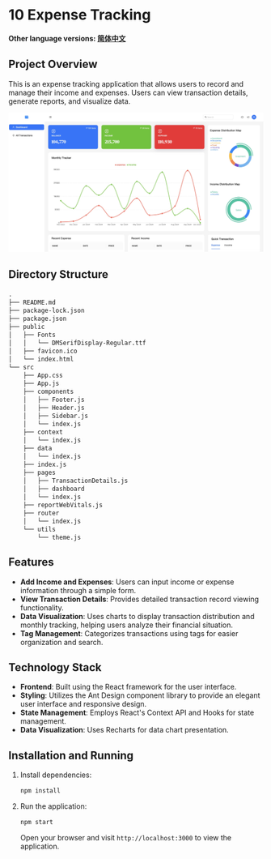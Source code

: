 # 10 Expense Tracking

**Other language versions: [简体中文](README_zh.md)**

## Project Overview

This is an expense tracking application that allows users to record and manage their income and expenses. Users can view transaction details, generate reports, and visualize data.

![10-expensetrackerapp](../img-storage/10-expensetrackerapp.jpg)

## Directory Structure

```
.
├── README.md
├── package-lock.json
├── package.json
├── public
│   ├── Fonts
│   │   └── DMSerifDisplay-Regular.ttf
│   ├── favicon.ico
│   └── index.html
└── src
    ├── App.css
    ├── App.js
    ├── components
    │   ├── Footer.js
    │   ├── Header.js
    │   ├── Sidebar.js
    │   └── index.js
    ├── context
    │   └── index.js
    ├── data
    │   └── index.js
    ├── index.js
    ├── pages
    │   ├── TransactionDetails.js
    │   ├── dashboard
    │   └── index.js
    ├── reportWebVitals.js
    ├── router
    │   └── index.js
    └── utils
        └── theme.js
```

## Features

- **Add Income and Expenses**: Users can input income or expense information through a simple form.
- **View Transaction Details**: Provides detailed transaction record viewing functionality.
- **Data Visualization**: Uses charts to display transaction distribution and monthly tracking, helping users analyze their financial situation.
- **Tag Management**: Categorizes transactions using tags for easier organization and search.

## Technology Stack

- **Frontend**: Built using the React framework for the user interface.
- **Styling**: Utilizes the Ant Design component library to provide an elegant user interface and responsive design.
- **State Management**: Employs React's Context API and Hooks for state management.
- **Data Visualization**: Uses Recharts for data chart presentation.

## Installation and Running

1. Install dependencies:

   ```bash
   npm install
   ```

2. Run the application:

   ```bash
   npm start
   ```

   Open your browser and visit `http://localhost:3000` to view the application.
